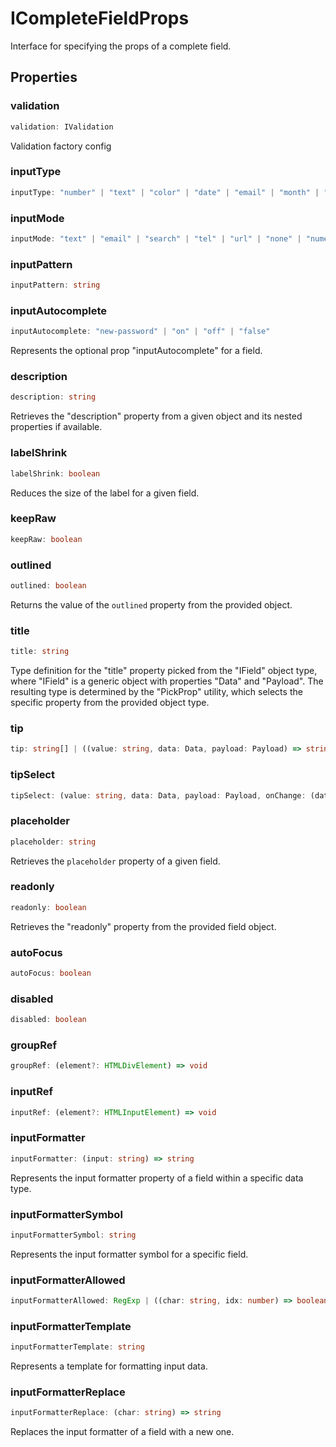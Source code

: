 # ICompleteFieldProps

Interface for specifying the props of a complete field.

## Properties

### validation

```ts
validation: IValidation
```

Validation factory config

### inputType

```ts
inputType: "number" | "text" | "color" | "date" | "email" | "month" | "password" | "search" | "tel" | "time" | "url" | "week"
```

### inputMode

```ts
inputMode: "text" | "email" | "search" | "tel" | "url" | "none" | "numeric" | "decimal"
```

### inputPattern

```ts
inputPattern: string
```

### inputAutocomplete

```ts
inputAutocomplete: "new-password" | "on" | "off" | "false"
```

Represents the optional prop "inputAutocomplete" for a field.

### description

```ts
description: string
```

Retrieves the "description" property from a given object and its nested properties if available.

### labelShrink

```ts
labelShrink: boolean
```

Reduces the size of the label for a given field.

### keepRaw

```ts
keepRaw: boolean
```

### outlined

```ts
outlined: boolean
```

Returns the value of the `outlined` property from the provided object.

### title

```ts
title: string
```

Type definition for the "title" property picked from the "IField" object type,
where "IField" is a generic object with properties "Data" and "Payload".
The resulting type is determined by the "PickProp" utility, which selects the specific property
from the provided object type.

### tip

```ts
tip: string[] | ((value: string, data: Data, payload: Payload) => string[] | Promise<string[]>)
```

### tipSelect

```ts
tipSelect: (value: string, data: Data, payload: Payload, onChange: (data: Data) => void) => void
```

### placeholder

```ts
placeholder: string
```

Retrieves the `placeholder` property of a given field.

### readonly

```ts
readonly: boolean
```

Retrieves the "readonly" property from the provided field object.

### autoFocus

```ts
autoFocus: boolean
```

### disabled

```ts
disabled: boolean
```

### groupRef

```ts
groupRef: (element?: HTMLDivElement) => void
```

### inputRef

```ts
inputRef: (element?: HTMLInputElement) => void
```

### inputFormatter

```ts
inputFormatter: (input: string) => string
```

Represents the input formatter property of a field within a specific data type.

### inputFormatterSymbol

```ts
inputFormatterSymbol: string
```

Represents the input formatter symbol for a specific field.

### inputFormatterAllowed

```ts
inputFormatterAllowed: RegExp | ((char: string, idx: number) => boolean)
```

### inputFormatterTemplate

```ts
inputFormatterTemplate: string
```

Represents a template for formatting input data.

### inputFormatterReplace

```ts
inputFormatterReplace: (char: string) => string
```

Replaces the input formatter of a field with a new one.
